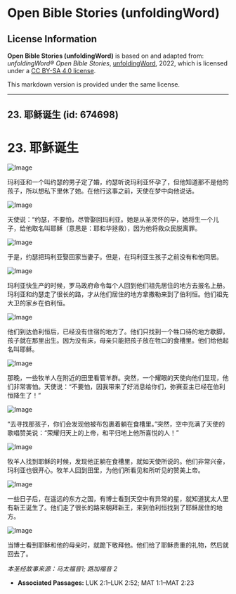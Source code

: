 # Open Bible Stories (unfoldingWord)

## License Information

**Open Bible Stories (unfoldingWord)** is based on and adapted from: _unfoldingWord® Open Bible Stories_, [unfoldingWord](https://unfoldingword.org/utw), 2022, which is licensed under a [CC BY-SA 4.0 license](https://creativecommons.org/licenses/by-sa/4.0/legalcode.en).

This markdown version is provided under the same license.



--------------------------------

## 23. 耶稣诞生 (id: 674698)

23\. 耶稣诞生
=========

![Image](https://cdn.door43.org/obs/jpg/360px/obs-en-23-01.jpg?direct&)

玛利亚和一个叫约瑟的男子定了婚，约瑟听说玛利亚怀孕了，但他知道那不是他的孩子，所以想私下里休了她。在他行这事之前，天使在梦中向他说话。

![Image](https://cdn.door43.org/obs/jpg/360px/obs-en-23-02.jpg?direct&)

天使说：“约瑟，不要怕，尽管娶回玛利亚。她是从圣灵怀的孕，她将生一个儿子，给他取名叫耶稣（意思是：耶和华拯救），因为他将救众民脱离罪。

![Image](https://cdn.door43.org/obs/jpg/360px/obs-en-23-03.jpg?direct&)

于是，约瑟把玛利亚娶回家当妻子。但是，在玛利亚生孩子之前没有和他同居。

![Image](https://cdn.door43.org/obs/jpg/360px/obs-en-23-04.jpg?direct&)

玛利亚快生产的时候，罗马政府命令每个人回到他们祖先居住的地方去报名上册。玛利亚和约瑟走了很长的路，才从他们居住的地方拿撒勒来到了伯利恒。他们祖先大卫的家乡在伯利恒。

![Image](https://cdn.door43.org/obs/jpg/360px/obs-en-23-05.jpg?direct&)

他们到达伯利恒后，已经没有住宿的地方了。他们只找到一个牲口待的地方歇脚，孩子就在那里出生。因为没有床，母亲只能把孩子放在牲口的食槽里。他们给他起名叫耶稣。

![Image](https://cdn.door43.org/obs/jpg/360px/obs-en-23-06.jpg?direct&)

那晚，一些牧羊人在附近的田里看管羊群。突然，一个耀眼的天使向他们显现，他们非常害怕。天使说：“不要怕，因我带来了好消息给你们，弥赛亚主已经在伯利恒降生了！”

![Image](https://cdn.door43.org/obs/jpg/360px/obs-en-23-07.jpg?direct&)

“去寻找那孩子，你们会发现他被布包裹着躺在食槽里。”突然，空中充满了天使的歌唱赞美说：“荣耀归天上的上帝，和平归地上他所喜悦的人！”

![Image](https://cdn.door43.org/obs/jpg/360px/obs-en-23-08.jpg?direct&)

牧羊人找到耶稣的时候，发现他正躺在食槽里，就如天使所说的。他们非常兴奋，玛利亚也很开心。牧羊人回到田里，为他们所看见和所听见的赞美上帝。

![Image](https://cdn.door43.org/obs/jpg/360px/obs-en-23-09.jpg?direct&)

一些日子后，在遥远的东方之国，有博士看到天空中有异常的星，就知道犹太人里有新王诞生了。他们走了很长的路来朝拜新王，来到伯利恒找到了耶稣居住的地方。

![Image](https://cdn.door43.org/obs/jpg/360px/obs-en-23-10.jpg?direct&)

当博士看到耶稣和他的母亲时，就跪下敬拜他。他们给了耶稣贵重的礼物，然后就回去了。

*本圣经故事来源：马太福音1; 路加福音 2*

* **Associated Passages:** LUK 2:1–LUK 2:52; MAT 1:1–MAT 2:23

